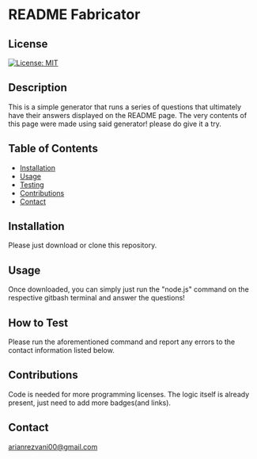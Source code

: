 # README Fabricator 
  ## License 
[![License: MIT](https://img.shields.io/badge/License-MIT-yellow.svg)](https://opensource.org/licenses/MIT)

  ## Description

This is a simple generator that runs a series of questions that ultimately have their answers displayed on the README page. The very contents of this page were made using said generator! please do give it a try.
  
  ## Table of Contents
  
  - [Installation](#installation)
  - [Usage](#usage)
  - [Testing](#Testing)
  - [Contributions](#contributions)
  - [Contact](#Contact)


  ## Installation
  
Please just download or clone this repository.
  
  ## Usage
  Once downloaded, you can simply just run the "node.js" command on the respective gitbash terminal and answer the questions!

  

## How to Test

Please run the aforementioned command and report any errors to the contact information listed below.


## Contributions

Code is needed for more programming licenses. The logic itself is already present, just need to add more badges(and links).

## Contact

arianrezvani00@gmail.com

